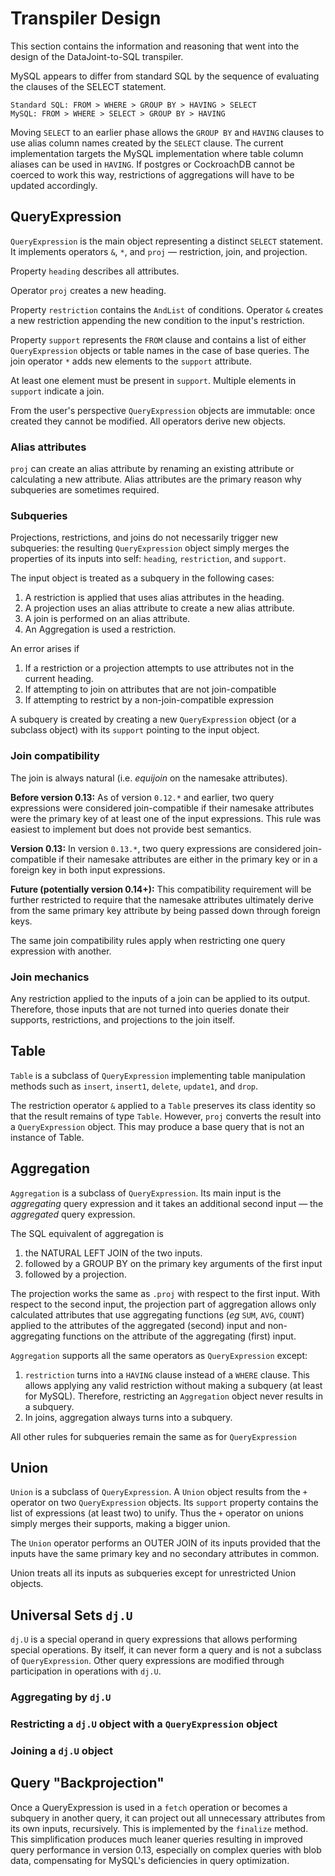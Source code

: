 # Transpiler Design

This section contains the information and reasoning that went into the design of the
DataJoint-to-SQL transpiler.

MySQL appears to differ from standard SQL by the sequence of evaluating the clauses of
the SELECT statement.

```
Standard SQL: FROM > WHERE > GROUP BY > HAVING > SELECT
MySQL: FROM > WHERE > SELECT > GROUP BY > HAVING
```

<!-- TODO:  verify with latest SQL standards and postgres / CockroachDB implementations and whether this order can be configured -->

Moving `SELECT` to an earlier phase allows the `GROUP BY` and `HAVING` clauses to use
alias column names created by the `SELECT` clause.
The current implementation targets the MySQL implementation where table column aliases
can be used in `HAVING`.
If postgres or CockroachDB cannot be coerced to work this way, restrictions of
aggregations will have to be updated accordingly.

## QueryExpression

`QueryExpression` is the main object representing a distinct `SELECT` statement.
It implements operators `&`, `*`, and `proj`  — restriction, join, and projection.

Property `heading` describes all attributes.

Operator `proj` creates a new heading.

Property `restriction` contains the `AndList` of conditions. Operator `&` creates a new
restriction appending the new condition to the input's restriction.

Property `support` represents the `FROM` clause and contains a list of either
`QueryExpression` objects or table names in the case of base queries.
The join operator `*` adds new elements to the `support` attribute.

At least one element must be present in `support`. Multiple elements in `support`
indicate a join.

From the user's perspective `QueryExpression` objects are immutable: once created they
cannot be modified. All operators derive new objects.

### Alias attributes

`proj` can create an alias attribute by renaming an existing attribute or calculating a
new attribute.
Alias attributes are the primary reason why subqueries are sometimes required.

### Subqueries

Projections, restrictions, and joins do not necessarily trigger new subqueries: the
resulting `QueryExpression` object simply merges the properties of its inputs into
self: `heading`, `restriction`, and `support`.

The input object is treated as a subquery in the following cases:

1. A restriction is applied that uses alias attributes in the heading.
2. A projection uses an alias attribute to create a new alias attribute.
3. A join is performed on an alias attribute.
4. An Aggregation is used a restriction. 

An error arises if

1. If a restriction or a projection attempts to use attributes not in the current
heading.
2. If attempting to join on attributes that are not join-compatible
3. If attempting to restrict by a non-join-compatible expression

A subquery is created by creating a new `QueryExpression` object (or a subclass object)
with its `support` pointing to the input object.

### Join compatibility

The join is always natural (i.e. *equijoin* on the namesake attributes).

**Before version 0.13:** As of version `0.12.*` and earlier, two query expressions were
considered join-compatible if their namesake attributes were the primary key of at
least one of the input expressions. This rule was easiest to implement but does not
provide best semantics.

**Version 0.13:** In version `0.13.*`, two query expressions are considered
join-compatible if their namesake attributes are either in the primary key or in a
foreign key in both input expressions.

**Future (potentially version 0.14+):**
This compatibility requirement will be further restricted to require that the namesake
attributes ultimately derive from the same primary key attribute by being passed down
through foreign keys.

The same join compatibility rules apply when restricting one query expression with
another.

### Join mechanics

Any restriction applied to the inputs of a join can be applied to its output.
Therefore, those inputs that are not turned into queries donate their supports,
restrictions, and projections to the join itself.

## Table

`Table` is a subclass of `QueryExpression` implementing table manipulation methods such
as `insert`, `insert1`, `delete`, `update1`, and `drop`.

The restriction operator `&` applied to a `Table` preserves its class identity so that
the result remains of type `Table`.
However, `proj` converts the result into a `QueryExpression` object. This may produce a
base query that is not an instance of Table.

## Aggregation

`Aggregation` is a subclass of `QueryExpression`.
Its main input is the *aggregating* query expression and it takes an additional second
input — the *aggregated* query expression.

The SQL equivalent of aggregation is

1. the NATURAL LEFT JOIN of the two inputs.
2. followed by a GROUP BY on the primary key arguments of the first input
3. followed by a projection.

The projection works the same as `.proj` with respect to the first input.
With respect to the second input, the projection part of aggregation allows only
calculated attributes that use aggregating functions (*eg* `SUM`, `AVG`, `COUNT`)
applied to the attributes of the aggregated (second) input and non-aggregating
functions on the attribute of the aggregating (first) input.

`Aggregation` supports all the same operators as `QueryExpression` except:

1. `restriction` turns into a `HAVING` clause instead of a `WHERE` clause. This allows
applying any valid restriction without making a subquery (at least for MySQL).
Therefore, restricting an `Aggregation` object never results in a subquery.
2. In joins, aggregation always turns into a subquery.

All other rules for subqueries remain the same as for `QueryExpression`

## Union

`Union` is a subclass of `QueryExpression`.
A `Union` object results from the `+` operator on two `QueryExpression` objects.
Its `support` property contains the list of expressions (at least two) to unify.
Thus the `+` operator on unions simply merges their supports, making a bigger union.

The `Union` operator performs an OUTER JOIN of its inputs provided that the inputs have
the same primary key and no secondary attributes in common.

Union treats all its inputs as subqueries except for unrestricted Union objects.

## Universal Sets `dj.U`

`dj.U` is a special operand in query expressions that allows performing special
operations.  By itself, it can never form a query and is not a subclass of
`QueryExpression`. Other query expressions are modified through participation in
operations with `dj.U`.

### Aggregating by `dj.U`

### Restricting a `dj.U` object with a `QueryExpression` object

### Joining a `dj.U` object

## Query "Backprojection"

Once a QueryExpression is used in a `fetch` operation or becomes a subquery in another
query, it can project out all unnecessary attributes from its own inputs, recursively.
This is implemented by the `finalize` method.
This simplification produces much leaner queries resulting in improved query
performance in version 0.13, especially on complex queries with blob data, compensating
for MySQL's deficiencies in query optimization.
